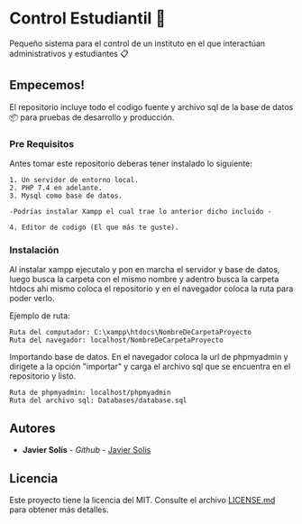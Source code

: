 
# Control Estudiantil 🚀

Pequeño sistema para el control de un instituto en el que interactúan administrativos y estudiantes 📋

## Empecemos!

El repositorio incluye todo el codigo fuente y archivo sql de la base de datos 📦 para pruebas de desarrollo y producción.

### Pre Requisitos

Antes tomar este repositorio deberas tener instalado lo siguiente:

```
1. Un servidor de entorno local.
2. PHP 7.4 en adelante.
3. Mysql como base de datos.

-Podrías instalar Xampp el cual trae lo anterior dicho incluido -

4. Editor de codigo (El que más te guste).
```

### Instalación

Al instalar xampp ejecutalo y pon en marcha el servidor y base de datos, luego busca la carpeta con el mismo nombre y adentro busca la carpeta htdocs ahi mismo coloca el repositorio y en el navegador coloca la ruta para poder verlo.

Ejemplo de ruta: 

```
Ruta del computador: C:\xampp\htdocs\NombreDeCarpetaProyecto
Ruta del navegador: localhost/NombreDeCarpetaProyecto
```

Importando base de datos. En el navegador coloca la url de phpmyadmin y dirigete a la opción "importar" y carga el archivo sql que se encuentra en el repositorio y listo.

```
Ruta de phpmyadmin: localhost/phpmyadmin
Ruta del archivo sql: Databases/database.sql
```

## Autores

* **Javier Solís** - *Github* - [Javier Solis](https://github.com/javiersol20)


## Licencia 

Este proyecto tiene la licencia del MIT. Consulte el archivo [LICENSE.md](LICENSE.md) para obtener más detalles.

